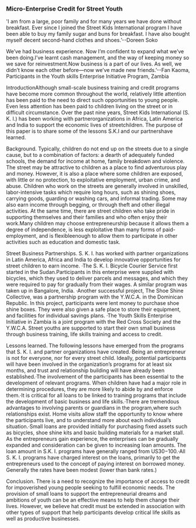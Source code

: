 ### Micro-Enterprise Credit for Street Youth
'I am from a large, poor family and for many years we have done without breakfast. Ever since I joined the Street Kids
International program I have been able to buy my family sugar and buns for breakfast. I have also bought myself decent
second-hand clothes and shoes.’--Doreen Soko

We’ve had business experience. Now I’m confident to expand what we’ve been doing.I’ve learnt cash management, and the
way of keeping money so we save for reinvestment.Now business is a part of our lives. As well, we didn’t know each other
before—now we’ve made new friends.’--Fan Kaoma, Participants in the Youth skills Enterprise Initiative Program, Zambia

IntroductionAlthough small-scale business training and credit programs have become more common throughout the world,
relatively little attention has been paid to the need to direct such opportunities to young people. Even less attention
has been paid to children living on the street or in difficult circumstance. Over the past nine years, Street Kids
International (S. K. I.) has been working with partnerorganizations in Africa, Latin America and India to support the
economic lives of streetchildren. The purpose of this paper is to share some of the lessons S.K.I and our partnershave
learned.

Background. Typically, children do not end up on the streets due to a single cause, but to a combination of factors: a
dearth of adequately funded schools, the demand for income at home, family breakdown and violence. The street may be
attractive to children as a place to find adventurous play and money. However, it is also a place where some children
are exposed, with little or no protection, to exploitative employment, urban crime, and abuse. Children who work on the
streets are generally involved in unskilled, labor-intensive tasks which require long hours, such as shining shoes,
carrying goods, guarding or washing cars, and informal trading. Some may also earn income through begging, or through
theft and other illegal activities. At the same time, there are street children who take pride in supporting themselves
and their families and who often enjoy their work.Many children may choose entrepreneurship because it allows them a
degree of independence, is less exploitative than many forms of paid-employment, and is flexibleenough to allow them to
participate in other activities such as education and domestic task.

Street Business Partnerships. S. K. I. has worked with partner organizations in Latin America, Africa and India to
develop innovative opportunities for street children to earn income. ·The S. K. I. Bicycle Courier Service first started
in the Sudan.Participants in this enterprise were supplied with bicycles, which they used to deliver parcels and
messages, and which they were required to pay for gradually from their wages. A similar program was taken up in
Bangalore, India. ·Another successful project, The Shoe Shine Collective, was a partnership program with the Y.W.C.A. in
the Dominican Republic. In this project, participants were lent money to purchase shoe shine boxes. They were also given
a safe place to store their equipment, and facilities for individual savings plans. ·The Youth Skills Enterprise
Initiative in Zambia is a joint program with the Red Cross Society and the Y.W.C.A. Street youths are supported to start
their own small business through business training, life skills training and access to credit.

Lessons learned. The following lessons have emerged from the programs that S. K. I. and partner organizations have
created.·Being an entrepreneur is not for everyone, nor for every street child. Ideally, potential participants will
have been involved in the organization’s programs for at least six months, and trust and relationship building will have
already been established.·The involvement of the participants has been essential to the development of relevant
programs. When children have had a major role in determining procedures, they are more likely to abide by and enforce
them.·It is critical for all loans to be linked to training programs that include the development of basic business and
life skills.·There are tremendous advantages to involving parents or guardians in the program,where such relationships
exist. Home visits allow staff the opportunity to know where the participants live, and to understand more about each
individual’s situation.·Small loans are provided initially for purchasing fixed assets such as bicycles, shoe shine kits
and basic building materials for a market stall. As the entrepreneurs gain experience, the enterprises can be gradually
expanded and consideration can be given to increasing loan amounts. The loan amount in S.K. I. programs have generally
ranged from US$30-$100.·All S. K. I. programs have charged interest on the loans, primarily to get the entrepreneurs
used to the concept of paying interest on borrowed money. Generally the rates have been modest (lower than bank rates.)

Conclusion. There is a need to recognize the importance of access to credit for impoverished young people seeking to
fulfill economic needs. The provision of small loans to support the entrepreneurial dreams and ambitions of youth can be
an effective means to help them change their lives. However, we believe hat credit must be extended in association with
other types of support that help participants develop critical life skills as well as productive businesses.